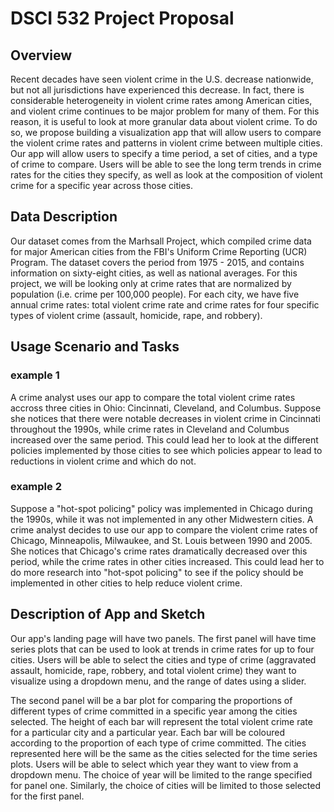 DSCI 532 Project Proposal
================

Overview
--------

Recent decades have seen violent crime in the U.S. decrease nationwide, but not all jurisdictions have experienced this decrease. In fact, there is considerable heterogeneity in violent crime rates among American cities, and violent crime continues to be major problem for many of them. For this reason, it is useful to look at more granular data about violent crime. To do so, we propose building a visualization app that will allow users to compare the violent crime rates and patterns in violent crime between multiple cities. Our app will allow users to specify a time period, a set of cities, and a type of crime to compare. Users will be able to see the long term trends in crime rates for the cities they specify, as well as look at the composition of violent crime for a specific year across those cities.

Data Description
----------------

Our dataset comes from the Marhsall Project, which compiled crime data for major American cities from the FBI's Uniform Crime Reporting (UCR) Program. The dataset covers the period from 1975 - 2015, and contains information on sixty-eight cities, as well as national averages. For this project, we will be looking only at crime rates that are normalized by population (i.e. crime per 100,000 people). For each city, we have five annual crime rates: total violent crime rate and crime rates for four specific types of violent crime (assault, homicide, rape, and robbery).

Usage Scenario and Tasks
------------------------

### example 1

A crime analyst uses our app to compare the total violent crime rates accross three cities in Ohio: Cincinnati, Cleveland, and Columbus. Suppose she notices that there were notable decreases in violent crime in Cincinnati throughout the 1990s, while crime rates in Cleveland and Columbus increased over the same period. This could lead her to look at the different policies implemented by those cities to see which policies appear to lead to reductions in violent crime and which do not.

### example 2

Suppose a "hot-spot policing" policy was implemented in Chicago during the 1990s, while it was not implemented in any other Midwestern cities. A crime analyst decides to use our app to compare the violent crime rates of Chicago, Minneapolis, Milwaukee, and St. Louis between 1990 and 2005. She notices that Chicago's crime rates dramatically decreased over this period, while the crime rates in other cities increased. This could lead her to do more research into "hot-spot policing" to see if the policy should be implemented in other cities to help reduce violent crime.

Description of App and Sketch
-----------------------------

Our app's landing page will have two panels. The first panel will have time series plots that can be used to look at trends in crime rates for up to four cities. Users will be able to select the cities and type of crime (aggravated assault, homicide, rape, robbery, and total violent crime) they want to visualize using a dropdown menu, and the range of dates using a slider.

The second panel will be a bar plot for comparing the proportions of different types of crime committed in a specific year among the cities selected. The height of each bar will represent the total violent crime rate for a particular city and a particular year. Each bar will be coloured according to the proportion of each type of crime committed. The cities represented here will be the same as the cities selected for the time series plots. Users will be able to select which year they want to view from a dropdown menu. The choice of year will be limited to the range specified for panel one. Similarly, the choice of cities will be limited to those selected for the first panel.
